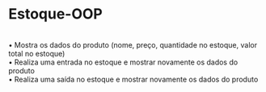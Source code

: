 # Estoque-OOP

<br />• Mostra os dados do produto (nome, preço, quantidade no estoque, valor total no
estoque)
<br />• Realiza uma entrada no estoque e mostrar novamente os dados do produto
<br />• Realiza uma saída no estoque e mostrar novamente os dados do produto

